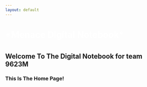 ```yaml
---
layout: default
---
```


<h1> <span style="color:white">*Menace Digital Notebook*</span> <h1>

## Welcome To The Digital Notebook for team 9623M
### This Is The Home Page!
